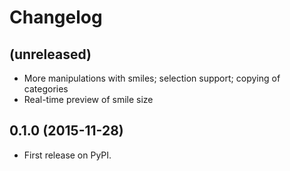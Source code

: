 # Changelog


## (unreleased)

* More manipulations with smiles; selection support; copying of categories
* Real-time preview of smile size


## 0.1.0 (2015-11-28)

* First release on PyPI.
